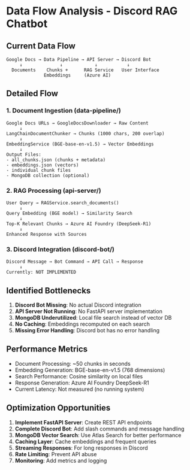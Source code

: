 # Data Flow Analysis - Discord RAG Chatbot

## Current Data Flow

```
Google Docs → Data Pipeline → API Server → Discord Bot
     ↓              ↓            ↓           ↓
  Documents    Chunks +      RAG Service   User Interface
              Embeddings     (Azure AI)
```

## Detailed Flow

### 1. Document Ingestion (data-pipeline/)
```
Google Docs URLs → GoogleDocsDownloader → Raw Content
     ↓
LangChainDocumentChunker → Chunks (1000 chars, 200 overlap)
     ↓
EmbeddingService (BGE-base-en-v1.5) → Vector Embeddings
     ↓
Output Files:
- all_chunks.json (chunks + metadata)
- embeddings.json (vectors)
- individual chunk files
- MongoDB collection (optional)
```

### 2. RAG Processing (api-server/)
```
User Query → RAGService.search_documents()
     ↓
Query Embedding (BGE model) → Similarity Search
     ↓
Top-K Relevant Chunks → Azure AI Foundry (DeepSeek-R1)
     ↓
Enhanced Response with Sources
```

### 3. Discord Integration (discord-bot/)
```
Discord Message → Bot Command → API Call → Response
     ↓
Currently: NOT IMPLEMENTED
```

## Identified Bottlenecks

1. **Discord Bot Missing**: No actual Discord integration
2. **API Server Not Running**: No FastAPI server implementation
3. **MongoDB Underutilized**: Local file search instead of vector DB
4. **No Caching**: Embeddings recomputed on each search
5. **Missing Error Handling**: Discord bot has no error handling

## Performance Metrics

- Document Processing: ~50 chunks in seconds
- Embedding Generation: BGE-base-en-v1.5 (768 dimensions)
- Search Performance: Cosine similarity on local files
- Response Generation: Azure AI Foundry DeepSeek-R1
- Current Latency: Not measured (no running system)

## Optimization Opportunities

1. **Implement FastAPI Server**: Create REST API endpoints
2. **Complete Discord Bot**: Add slash commands and message handling
3. **MongoDB Vector Search**: Use Atlas Search for better performance
4. **Caching Layer**: Cache embeddings and frequent queries
5. **Streaming Responses**: For long responses in Discord
6. **Rate Limiting**: Prevent API abuse
7. **Monitoring**: Add metrics and logging

